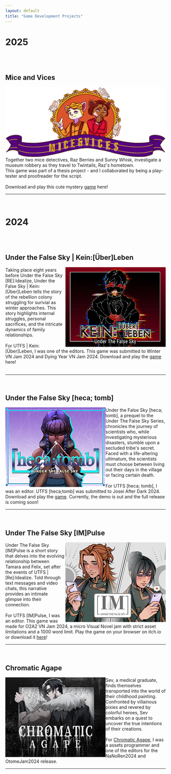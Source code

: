 ```yaml
---
layout: default 
title: "Game Development Projects"
---
```

<h1>2025 </h1>
<Br>
<Br>
<h2> Mice and Vices  </h2>
<img src="assets/gallery/gamecover/micevice.png" alt="My Image" align="left">
Together two mice detectives, Raz Berries and Sunny Whisk, investigate a museum robbery as they travel to Twintails, Raz's hometown. <br>
This game was part of a thesis project - and I collaborated by being a play-tester and proofreader for the script.  <br>
<br>
Download and play this cute mystery <a href="https://jeblyfish.itch.io/mice-vices"> game</a> here!

<br>
<hr>
<br>
<h1>2024 </h1>
<Br>
<Br>
<h2> Under the False Sky | Kein:[Über]Leben  </h2>
<img src="assets/gallery/gamecover/HA3cfh.png" alt="My Image" align="right">
Taking place eight years before Under the False Sky [RE]:Idealize, Under the False Sky | Kein:[Über]Leben tells the story of the rebellion colony struggling for surivial as winter approaches. This story highlights  internal struggles, personal sacrifices, and the intricate dynamics of family relationships. <Br> <br>
For UTFS | Kein:[Über]Leben, I was one of the editors. This game was submitted to Winter VN Jam 2024 and Dying Year VN Jam 2024. Download and play the <a href="https://elduator.itch.io/utfs-keinueberleben">game</a> here!<br><br>

<hr>
<br>
<h2>Under the False Sky [heca; tomb]</h2>
<img src="/assets/gallery/hecatomb.png" alt="My Image" align="left"> Under the False Sky [heca; tomb], a prequel to the Under The False Sky Series, chronicles the journey of scientists who, while investigating mysterious disasters, stumble upon a secluded tribe's secret. Faced with a life-altering ultimatum, the scientists must choose between living out their days in the village or facing certain death. <br>
<br>
For UTFS [heca; tomb], I was an editor. UTFS [heca;tomb] was submitted to Josei After Dark 2024. Download and play the <a href="https://elduator.itch.io/hecatomb"> game</a>. Currently, the demo is out and the full release is coming soon!
<br>
<hr>
<br>
<h2>Under The False Sky [IM]Pulse</h2>
<img src="/assets/gallery/impluse.png" alt="My Image" align="right"> Under The False Sky [IM]Pulse is a short story that delves into the evolving relationship between Tamara and Felix, set after the events of UTFS | [Re]:Idealize. Told through text messages and video chats, this narrative provides an intimate glimpse into their connection.<br>
<br>
For UTFS [IM]Pulse, I was an editor. This game was made for O2A2 VN Jam 2024, a micro Visual Novel jam with strict asset limitations and a 1000 word limit. Play the game on your browser on itch.io or download it <a href= "https://elduator.itch.io/utfs-impulse">here</a>!
<br>
<hr>
<br>
<h2>Chromatic Agape</h2>
<img src="/assets/gallery/chromatic2.png" alt="My Image"  align="left"> Sev, a medical graduate, finds themselves transported into the world of their childhood painting. Confronted by villainous pixies and revered by colorful heroes, Sev embarks on a quest to uncover the true intentions of their creations. <br>
<br>
For <a href="https://deniz-g-lerosi.itch.io/chromatic-agape">Chromatic Agape</a>, I was a assets programmer and one of the editors for the NaNoRen2024 and OtomeJam2024 release.
<br>
<hr>
<br>

